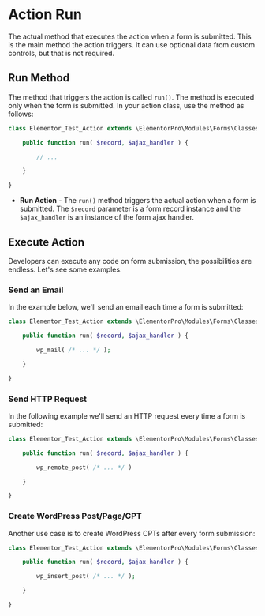# Action Run

<Badge type="tip" vertical="top" text="Elementor Pro" /> <Badge type="warning" vertical="top" text="Advanced" />

The actual method that executes the action when a form is submitted. This is the main method the action triggers. It can use optional data from custom controls, but that is not required.

## Run Method

The method that triggers the action is called `run()`. The method is executed only when the form is submitted. In your action class, use the method as follows:

```php
class Elementor_Test_Action extends \ElementorPro\Modules\Forms\Classes\Action_Base {

	public function run( $record, $ajax_handler ) {

		// ...

	}

}
```

* **Run Action** - The `run()` method triggers the actual action when a form is submitted. The `$record` parameter is a form record instance and the `$ajax_handler` is an instance of the form ajax handler.

## Execute Action

Developers can execute any code on form submission, the possibilities are endless. Let's see some examples.

### Send an Email

In the example below, we'll send an email each time a form is submitted:

```php
class Elementor_Test_Action extends \ElementorPro\Modules\Forms\Classes\Action_Base {

	public function run( $record, $ajax_handler ) {

		wp_mail( /* ... */ );

	}

}
```

### Send HTTP Request

In the following example we'll send an HTTP request every time a form is submitted:

```php
class Elementor_Test_Action extends \ElementorPro\Modules\Forms\Classes\Action_Base {

	public function run( $record, $ajax_handler ) {

		wp_remote_post( /* ... */ )

	}

}
```

### Create WordPress Post/Page/CPT

Another use case is to create WordPress CPTs after every form submission:

```php
class Elementor_Test_Action extends \ElementorPro\Modules\Forms\Classes\Action_Base {

	public function run( $record, $ajax_handler ) {

		wp_insert_post( /* ... */ );

	}

}
```
